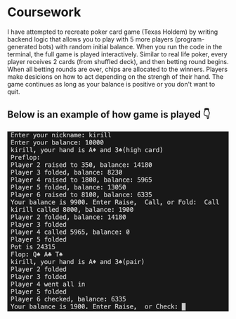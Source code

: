 # Coursework
I have attempted to recreate poker card game (Texas Holdem) by writing backend logic  that allows you to play with 5 more players (program-generated bots) with random initial balance. When you run the code in the terminal, the full game is played interactively.  Similar to real life poker, every player receives 2 cards (from shuffled deck), and then betting round begins. When all betting rounds are over, chips are allocated to the winners. Players make desicions on how to act depending on the strengh of their hand. The game continues as long as your balance is positive or you don't want to quit. 


## Below is an example of how game is played 👇
![Console output](assets/screenshot.png)



